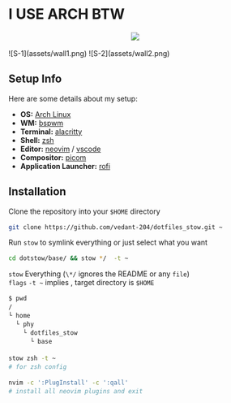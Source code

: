 # I USE ARCH BTW
<p align="center">
 <img  src="https://visitor-badge.glitch.me/badge?page_id=vedant-204/dotfiles_stow.visitor-badge" >  
 <img  alt="" src="https://img.shields.io/github/repo-size/vedant-204/dotfiles_stow?style=flat&label=repo-size&color=fb9199&labelColor=1d212a"/>
</p>
![S-1](assets/wall1.png)
![S-2](assets/wall2.png)



## Setup Info

Here are some details about my setup:

- **OS:** [Arch Linux](https://archlinux.org)
- **WM:** [bspwm](https://github.com/baskerville/bspwm)
- **Terminal:** [alacritty](https://github.com/alacritty/alacritty.git)
- **Shell:** [zsh](https://www.zsh.org/)
- **Editor:** [neovim](https://github.com/neovim/neovim) / [vscode](https://github.com/microsoft/vscode)
- **Compositor:** [picom](https://github.com/Arian8j2/picom-jonaburg-fix.git)
- **Application Launcher:** [rofi](https://github.com/davatorium/rofi)

## Installation

Clone the repository into your `$HOME` directory  

```bash
git clone https://github.com/vedant-204/dotfiles_stow.git ~
```

Run `stow` to symlink everything or just select what you want

```bash
cd dotstow/base/ && stow */  -t ~
```

`stow` Everything (`\*/` ignores the README or any `file`)  
 `flags` `-t ~` implies , target directory is `$HOME`

```bash
$ pwd
/
└ home
  └ phy
    └ dotfiles_stow
      └ base

stow zsh -t ~
# for zsh config
```

```bash
nvim -c ':PlugInstall' -c ':qall'
# install all neovim plugins and exit
```

